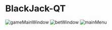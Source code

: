 # BlackJack-QT
![gameMainWindow](https://user-images.githubusercontent.com/75943431/231624601-f433cd93-4d27-487f-b7e8-713a96144204.png)
![betWindow](https://user-images.githubusercontent.com/75943431/231624622-64047291-6974-4e30-b8ab-82842f5e481b.png)
![mainMenu](https://user-images.githubusercontent.com/75943431/231624634-7a38596b-6e93-449c-8a03-2aab76cc9890.png)
